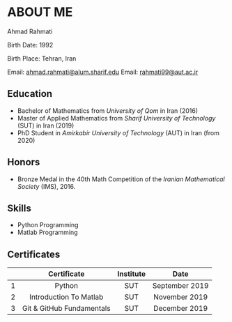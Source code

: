 # ABOUT ME

Ahmad Rahmati

Birth Date: 1992

Birth Place: Tehran, Iran

Email: ahmad.rahmati@alum.sharif.edu
Email: rahmati99@aut.ac.ir


## Education

- Bachelor of Mathematics from _University of Qom_ in Iran (2016)
- Master of Applied Mathematics from _Sharif University of Technology_ (SUT) in Iran (2019)
- PhD Student in _Amirkabir University of Technology_ (AUT) in Iran (from 2020)


## Honors

- Bronze Medal in the 40th Math Competition of the _Iranian Mathematical Society_ (IMS), 2016.



## Skills

- Python Programming
- Matlab Programming



## Certificates



|       |Certificate                       |   Institute    |       Date        |
|:------|:--------------------------------:|:--------------:|:-----------------:|
|1      |Python                            |      SUT       | September 2019    |
|2      |Introduction To Matlab            |      SUT       |  November 2019    |
|3      |Git & GitHub Fundamentals         |      SUT       |  December 2019    |



